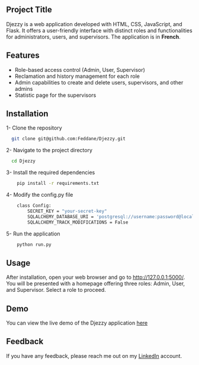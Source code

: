 
## Project Title
Djezzy is a web application developed with HTML, CSS, JavaScript, and Flask. It offers a user-friendly interface with distinct roles and functionalities for administrators, users, and supervisors. The application is in **French**.





## Features

- Role-based access control (Admin, User, Supervisor)
- Reclamation and history management for each role
- Admin capabilities to create and delete users, supervisors, and other admins
- Statistic page for the supervisors


## Installation

1- Clone the repository
```bash
  git clone git@github.com:Feddane/Djezzy.git
```

2- Navigate to the project directory
```bash
  cd Djezzy
```

3- Install the required dependencies
``` bash
    pip install -r requirements.txt
```

4- Modify the config.py file
``` bash
    class Config:
        SECRET_KEY = "your-secret-key"
        SQLALCHEMY_DATABASE_URI = 'postgresql://username:password@localhost/database_name'
        SQLALCHEMY_TRACK_MODIFICATIONS = False

```

5- Run the application
``` bash
    python run.py
```
## Usage
After installation, open your web browser and go to http://127.0.0.1:5000/. You will be presented with a homepage offering three roles: Admin, User, and Supervisor. Select a role to proceed.



## Demo

You can view the live demo of the Djezzy application [here](https://djezzy.onrender.com)


## Feedback

If you have any feedback, please reach me out on my [LinkedIn](https://www.linkedin.com/in/cha%C3%AFma-feddane-27a003224/) account.

